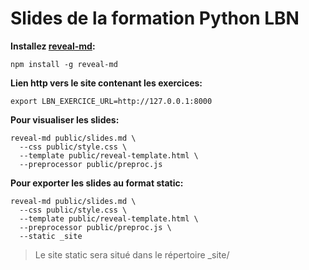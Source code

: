 # Slides de la formation Python LBN

**Installez [reveal-md](https://github.com/webpro/reveal-md):**

```shell
npm install -g reveal-md
```

**Lien http vers le site contenant les exercices:**

```shell
export LBN_EXERCICE_URL=http://127.0.0.1:8000
```

**Pour visualiser les slides:**

```shell
reveal-md public/slides.md \
  --css public/style.css \
  --template public/reveal-template.html \
  --preprocessor public/preproc.js
```

**Pour exporter les slides au format static:**

```shell
reveal-md public/slides.md \
  --css public/style.css \
  --template public/reveal-template.html \
  --preprocessor public/preproc.js \
  --static _site
```

> Le site static sera situé dans le répertoire _site/
